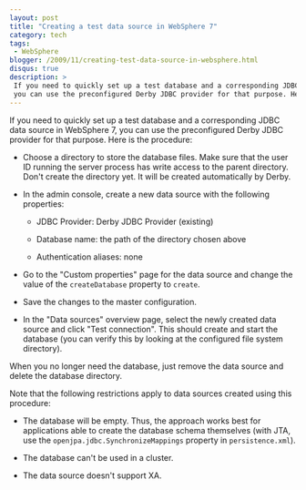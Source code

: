 ```yaml
---
layout: post
title: "Creating a test data source in WebSphere 7"
category: tech
tags:
 - WebSphere
blogger: /2009/11/creating-test-data-source-in-websphere.html
disqus: true
description: >
 If you need to quickly set up a test database and a corresponding JDBC data source in WebSphere 7,
 you can use the preconfigured Derby JDBC provider for that purpose. Here is the procedure.
---
```


If you need to quickly set up a test database and a corresponding JDBC data source in WebSphere 7,
you can use the preconfigured Derby JDBC provider for that purpose. Here is the procedure:

*   Choose a directory to store the database files. Make sure that the user ID running the server
    process has write access to the parent directory. Don't create the directory yet. It will be
    created automatically by Derby.

*   In the admin console, create a new data source with the following properties:

    *   JDBC Provider: Derby JDBC Provider (existing)
    
    *   Database name: the path of the directory chosen above
    
    *   Authentication aliases: none
    
*   Go to the "Custom properties" page for the data source and change the value of the
    `createDatabase` property to `create`.

*   Save the changes to the master configuration.

*   In the "Data sources" overview page, select the newly created data source and click
    "Test connection". This should create and start the database (you can verify this by looking
    at the configured file system directory).

When you no longer need the database, just remove the data source and delete the database directory.

Note that the following restrictions apply to data sources created using this procedure:

*   The database will be empty. Thus, the approach works best for applications able to create the
    database schema themselves (with JTA, use the `openjpa.jdbc.SynchronizeMappings` property in 
    `persistence.xml`).

*   The database can't be used in a cluster.

*   The data source doesn't support XA.

